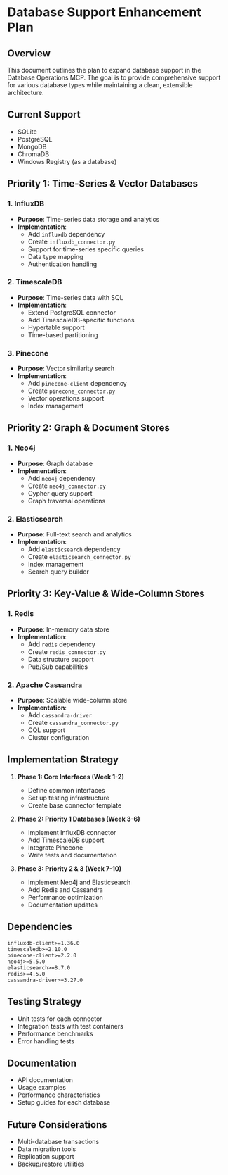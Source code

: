 # Database Support Enhancement Plan

## Overview
This document outlines the plan to expand database support in the Database Operations MCP. The goal is to provide comprehensive support for various database types while maintaining a clean, extensible architecture.

## Current Support
- SQLite
- PostgreSQL
- MongoDB
- ChromaDB
- Windows Registry (as a database)

## Priority 1: Time-Series & Vector Databases

### 1. InfluxDB
- **Purpose**: Time-series data storage and analytics
- **Implementation**:
  - Add `influxdb` dependency
  - Create `influxdb_connector.py`
  - Support for time-series specific queries
  - Data type mapping
  - Authentication handling

### 2. TimescaleDB
- **Purpose**: Time-series data with SQL
- **Implementation**:
  - Extend PostgreSQL connector
  - Add TimescaleDB-specific functions
  - Hypertable support
  - Time-based partitioning

### 3. Pinecone
- **Purpose**: Vector similarity search
- **Implementation**:
  - Add `pinecone-client` dependency
  - Create `pinecone_connector.py`
  - Vector operations support
  - Index management

## Priority 2: Graph & Document Stores

### 1. Neo4j
- **Purpose**: Graph database
- **Implementation**:
  - Add `neo4j` dependency
  - Create `neo4j_connector.py`
  - Cypher query support
  - Graph traversal operations

### 2. Elasticsearch
- **Purpose**: Full-text search and analytics
- **Implementation**:
  - Add `elasticsearch` dependency
  - Create `elasticsearch_connector.py`
  - Index management
  - Search query builder

## Priority 3: Key-Value & Wide-Column Stores

### 1. Redis
- **Purpose**: In-memory data store
- **Implementation**:
  - Add `redis` dependency
  - Create `redis_connector.py`
  - Data structure support
  - Pub/Sub capabilities

### 2. Apache Cassandra
- **Purpose**: Scalable wide-column store
- **Implementation**:
  - Add `cassandra-driver`
  - Create `cassandra_connector.py`
  - CQL support
  - Cluster configuration

## Implementation Strategy

1. **Phase 1: Core Interfaces (Week 1-2)**
   - Define common interfaces
   - Set up testing infrastructure
   - Create base connector template

2. **Phase 2: Priority 1 Databases (Week 3-6)**
   - Implement InfluxDB connector
   - Add TimescaleDB support
   - Integrate Pinecone
   - Write tests and documentation

3. **Phase 3: Priority 2 & 3 (Week 7-10)**
   - Implement Neo4j and Elasticsearch
   - Add Redis and Cassandra
   - Performance optimization
   - Documentation updates

## Dependencies
```
influxdb-client>=1.36.0
timescaledb>=2.10.0
pinecone-client>=2.2.0
neo4j>=5.5.0
elasticsearch>=8.7.0
redis>=4.5.0
cassandra-driver>=3.27.0
```

## Testing Strategy
- Unit tests for each connector
- Integration tests with test containers
- Performance benchmarks
- Error handling tests

## Documentation
- API documentation
- Usage examples
- Performance characteristics
- Setup guides for each database

## Future Considerations
- Multi-database transactions
- Data migration tools
- Replication support
- Backup/restore utilities
